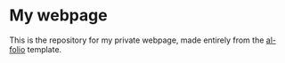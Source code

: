 # My webpage

This is the repository for my private webpage, made entirely from the [al-folio](https://github.com/alshedivat/al-folio) template.  
